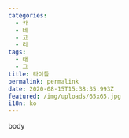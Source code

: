 ```yaml
---
categories:
  - 카
  - 테
  - 고
  - 리
tags:
  - 태
  - 그
title: 타이틀
permalink: permalink
date: 2020-08-15T15:38:35.993Z
featured: /img/uploads/65x65.jpg
i18n: ko
---
```

body